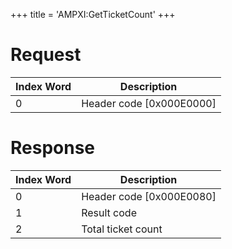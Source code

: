 +++
title = 'AMPXI:GetTicketCount'
+++

# Request

| Index Word | Description                |
|------------|----------------------------|
| 0          | Header code \[0x000E0000\] |

# Response

| Index Word | Description                |
|------------|----------------------------|
| 0          | Header code \[0x000E0080\] |
| 1          | Result code                |
| 2          | Total ticket count         |